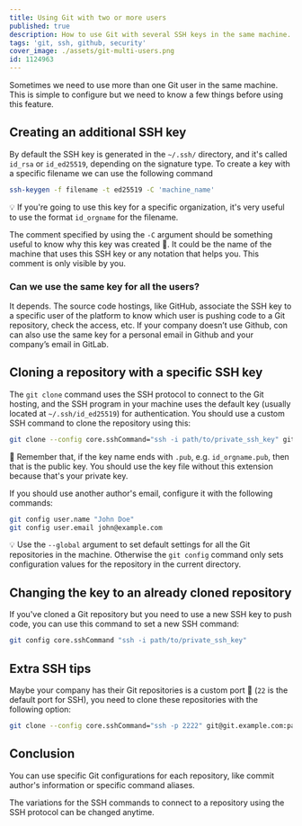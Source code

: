 ```yaml
---
title: Using Git with two or more users
published: true
description: How to use Git with several SSH keys in the same machine.
tags: 'git, ssh, github, security'
cover_image: ./assets/git-multi-users.png
id: 1124963
---
```


Sometimes we need to use more than one Git user in the same machine. This is simple to configure but we need to know a few things before using this feature.

## Creating an additional SSH key

By default the SSH key is generated in the `~/.ssh/` directory, and it's called `id_rsa` or `id_ed25519`, depending on the signature type. To create a key with a specific filename we can use the following command

```bash
ssh-keygen -f filename -t ed25519 -C 'machine_name'
```

💡 If you're going to use this key for a specific organization, it's very useful to use the format `id_orgname` for the filename.

The comment specified by using the `-C` argument should be something useful to know why this key was created 🤔. It could be the name of the machine that uses this SSH key or any notation that helps you. This comment is only visible by you.

### Can we use the same key for all the users?

It depends. The source code hostings, like GitHub, associate the SSH key to a specific user of the platform to know which user is pushing code to a Git repository, check the access, etc. If your company doesn’t use Github, con can also use the same key for a personal email in Github and your company’s email in GitLab.

## Cloning a repository with a specific SSH key

The `git clone` command uses the SSH protocol to connect to the Git hosting, and the SSH program in your machine uses the default key (usually located at `~/.ssh/id_ed25519`) for authentication. You should use a custom SSH command to clone the repository using this:

 ```bash
git clone --config core.sshCommand="ssh -i path/to/private_ssh_key" git@github.com:orgname/repo.git
```

🧠 Remember that, if the key name ends with `.pub`, e.g. `id_orgname.pub`, then that is the public key. You should use the key file without this extension because that's your private key.

If you should use another author's email, configure it with the following commands:

```bash
git config user.name "John Doe"
git config user.email john@example.com
```

💡 Use the `--global` argument to set default settings for all the Git repositories in the machine. Otherwise the `git config` command only sets configuration values for the repository in the current directory.

## Changing the key to an already cloned repository

If you've cloned a Git repository but you need to use a new SSH key to push code, you can use this command to set a new SSH command:

```bash
git config core.sshCommand "ssh -i path/to/private_ssh_key"
```

## Extra SSH tips

Maybe your company has their Git repositories is a custom port 🙈 (`22` is the default port for SSH), you need to clone these repositories with the following option:

```bash
git clone --config core.sshCommand="ssh -p 2222" git@git.example.com:path/to/repo.git
```

## Conclusion

You can use specific Git configurations for each repository, like commit author's information or specific command aliases.

The variations for the SSH commands to connect to a repository using the SSH protocol can be changed anytime.
